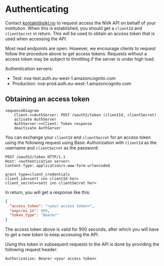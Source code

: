 # Authenticating
Contact [kontakt@sikt.no](mailto:kontakt@sikt.no?subject=Tilgang%20til%20NVA%20API) to request
access the NVA API on behalf of your institution. When this is established, you should get a
`clientId` and `clientSecret` in return. This will be used to obtain an access token that is used
when accessing the API.

Most read endpoints are open. However, we encourage clients to request follow the procedure above to get access tokens.
Requests without a access token may be subject to throttling if the server is under high load.

Authentication servers:
* Test: nva-test.auth.eu-west-1.amazoncognito.com
* Production: nva-prod.auth.eu-west-1.amazoncognito.com

## Obtaining an access token
```mermaid
sequenceDiagram
    Client->>AuthServer: POST /oauth2/token (clientId, clientSecret)
    activate AuthServer
    AuthServer->>Client: Token response
    deactivate AuthServer
```
You can exchange your `clientId` and `clientSecret` for an access token using the following request
using Basic Authorization with `clientId` as the username and `clientSecret` as the password:
```http request
POST /oauth2/token HTTP/1.1
Host: <authentication server>
Content-Type: application/x-www-form-urlencoded

grant_type=client_credentials
client_id=<sett inn clientId her>
client_secret=<sett inn clientSecret her>
```

In return, you will get a response like this:
```json
{
  "access_token": "<your access token>",
  "expires_in": 900,
  "token_type": "Bearer"
}
```

The access token above is valid for 900 seconds, after which you will have to get a new token to
keep accessing the API.

Using this token in subsequent requests to the API is done by providing the following request
header:
```
Authorization: Bearer <your access token>
```